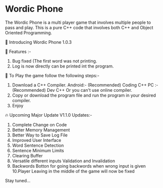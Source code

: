 # Wordic Phone
The Wordic Phone is a multi player game that involves multiple people to pass and play. This is a pure C++ code that involves both C++ and Object Oriented Programming. 

🎊 Introducing Wordic Phone 1.0.3 
 
🎉 Features :-
1. Bug fixed (The first word was not printing.
2. Log is now directly can be printed int the program.

🤔 To Play the game follow the following steps:-
1. Download a C++ Compiler.
   Android:- (Recommended) Coding C++
   PC :- (Recommended) Dev C++
   Or you can't use online compiler.
2. Copy or download the program file and run the program in your desired compiler.
3. Enjoy 


🔥 Upcoming Major Update V1.1.0
Updates:-
1. Complete Change on Code
2. Better Memory Management
3. Better Way to Save Log File 
4. Improved User Interface
5. Word Sentence Detection
6. Sentence Minimum Limits
7. Clearing Buffer
8. Versatile different inputs Validation and Invalidation
9. Backwords Botton for going backwords when wrong input is given
10.Player Leaving in the middle of the game will now be fixed

Stay tuned... 